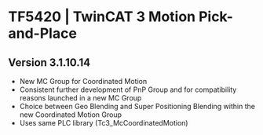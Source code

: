 # TF5420 | TwinCAT 3 Motion Pick-and-Place

## Version 3.1.10.14 

- New MC Group for Coordinated Motion
- Consistent further development of PnP Group and for compatibility reasons launched in a new MC Group
- Choice between Geo Blending and Super Positioning Blending within the new Coordinated Motion Group
- Uses same PLC library (Tc3_McCoordinatedMotion)
